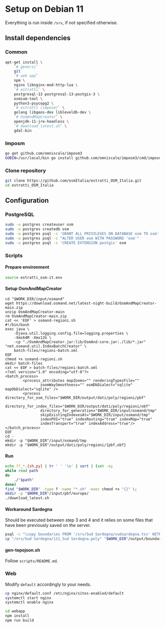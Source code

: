 # Setup on Debian 11

Everything is run inside `/srv`, if not specified otherwise.

## Install dependencies

### Common

```bash
apt-get install \
    `# generic`
    git 
    `# web app`
    npm \
    nginx libnginx-mod-http-lua \
    `# estratti` \
    postgresql-13 postgresql-13-postgis-3 \
    osmium-tool \
    python3-psycopg2 \
    `# estratti (imposm)` \
    golang libgeos-dev libleveldb-dev \
    `# OsmAndMapCreator` \
    openjdk-11-jre-headless \
    `# download_latest.sh` \
    gdal-bin
```

### Imposm

```bash
go get github.com/omniscale/imposm3
GOBIN=/usr/local/bin go install github.com/omniscale/imposm3/cmd/imposm
```

### Clone repository

```bash
git clone https://github.com/osmItalia/estratti_OSM_Italia.git
cd estratti_OSM_Italia
```

## Configuration

### PostgreSQL

```bash
sudo -u postgres createuser osm
sudo -u postgres createdb osm
sudo -u postgres psql -c 'GRANT ALL PRIVILEGES ON DATABASE osm TO osm'
sudo -u postgres psql -c "ALTER USER osm WITH PASSWORD 'osm'"
sudo -u postgres psql -c 'CREATE EXTENSION postgis' osm
```

### Scripts

#### Prepare environment

```bash
source estratti_osm-it.env
```

#### Setup OsmAndMapCreator

```
cd "$WORK_DIR/input/osmand"
wget https://download.osmand.net/latest-night-build/OsmAndMapCreator-main.zip
unzip OsmAndMapCreator-main
rm OsmAndMapCreator-main.zip
cat << 'EOF' > osmand-regioni.sh
#!/bin/bash
exec java \
    -Djava.util.logging.config.file=logging.properties \
    -Xms64M -Xmx12G \
    -cp "./OsmAndMapCreator.jar:lib/OsmAnd-core.jar:./lib/*.jar" "net.osmand.util.IndexBatchCreator" \
    batch-files/regioni-batch.xml
EOF
chmod +x osmand-regioni.sh
mkdir batch-files
cat << EOF > batch-files/regioni-batch.xml
<?xml version="1.0" encoding="utf-8"?>
<batch_process>
        <process_attributes mapZooms="" renderingTypesFile=""
                zoomWaySmoothness="" osmDbDialect="sqlite" mapDbDialect="sqlite" />
        <process directory_for_osm_files="$WORK_DIR/output/dati/poly/regioni/pbf"
                directory_for_index_files="$WORK_DIR/output/dati/poly/regioni/obf"
                directory_for_generation="$WORK_DIR/input/osmand/tmp"
                skipExistingIndexesAt="$WORK_DIR/input/osmand/tmp"
                indexPOI="true" indexRouting="true" indexMap="true"
                indexTransport="true" indexAddress="true"/>
</batch_process>
EOF
cd -
mkdir -p "$WORK_DIR"/input/osmand/tmp
mkdir -p "$WORK_DIR"/output/dati/poly/regioni/{pbf,obf}
```

#### Run

```bash
echo ??_*.{sh,py} | tr ' ' '\n' | sort | (set -e;
while read path
do
    ./"$path"
done)
find "$WORK_DIR" -type f -name "*.sh" -exec chmod +x "{}" \;
mkdir -p "$WORK_DIR"/input/pbf/europe/
./download_latest.sh
```

#### Workaround Sardegna

Should be executed between step 3 and 4 and it relies on some files that have been previously saved on the server.

```bash
psql -c "\copy boundaries FROM '/srv/Sud Sardegna/sudsardegna.tsv' WITH NULL AS ''";
cp "/srv/Sud Sardegna/111_Sud Sardegna.poly" "$WORK_DIR"/output/boundaries/poly/province/
```

#### gen-topojson.sh

Follow `scripts/README.md`.

### Web

Modify `default` accordingly to your needs.

```bash
cp nginx/default.conf /etc/nginx/sites-enabled/default
systemctl start nginx
systemctl enable nginx

cd webapp
npm install
npm run build
```

